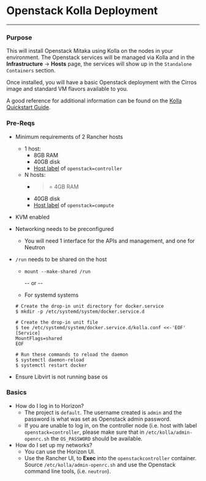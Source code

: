 # Openstack Kolla Deployment
---

### Purpose
This will install Openstack Mitaka using Kolla on the nodes in your environment. The Openstack services will be managed via Kolla and in the **Infrastructure** -> **Hosts** page, the services will show up in the `Standalone Containers` section.

Once installed, you will have a basic Openstack deployment with the Cirros image and standard VM flavors available to you. 

A good reference for additional information can be found on the [Kolla Quickstart Guide](http://docs.openstack.org/developer/kolla/quickstart.html).

### Pre-Reqs

 * Minimum requirements of 2 Rancher hosts
    * 1 host:
        * 8GB RAM
        * 40GB disk
        * [Host label](http://docs.rancher.com/rancher/latest/en/rancher-ui/infrastructure/hosts/#host-labels) of `openstack=controller` 
    * N hosts:
        * >= 4GB RAM
        * 40GB disk
        * [Host label](http://docs.rancher.com/rancher/latest/en/rancher-ui/infrastructure/hosts/#host-labels) of `openstack=compute` 
 * KVM enabled
 * Networking needs to be preconfigured 
 	* You will need 1 interface for the APIs and management, and one for Neutron
 * `/run` needs to be shared on the host
 	* `mount --make-shared /run` 
 	
 		-- or --
 	
 	* For systemd systems
 	
 	```
 	# Create the drop-in unit directory for docker.service
    $ mkdir -p /etc/systemd/system/docker.service.d

	# Create the drop-in unit file
	$ tee /etc/systemd/system/docker.service.d/kolla.conf <<-'EOF'
	[Service]
	MountFlags=shared
	EOF

	# Run these commands to reload the daemon
	$ systemctl daemon-reload
	$ systemctl restart docker
	```

 * Ensure Libvirt is not running base os

### Basics
 
 * How do I log in to Horizon?
 	* The project is `default`. The username created is `admin` and the password is what was set as Openstack admin password.
 	* If you are unable to log in, on the controller node (i.e. host with label `openstack=controller`, please make sure that in `/etc/kolla/admin-openrc.sh` the `OS_PASSWORD` should be available.
 * How do I set up my networks?
 	* You can use the Horizon UI.
 	* Use the Rancher UI, to **Exec** into the `openstackcontroller` container. Source `/etc/kolla/admin-openrc.sh` and use the Openstack command line tools, (i.e. `neutron`).